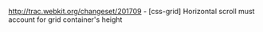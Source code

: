 http://trac.webkit.org/changeset/201709 - [css-grid] Horizontal scroll must account for grid container's height